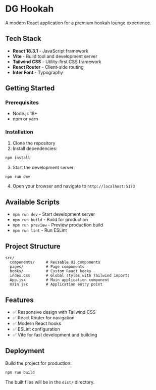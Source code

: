 # DG Hookah

A modern React application for a premium hookah lounge experience.

## Tech Stack

- **React 18.3.1** - JavaScript framework
- **Vite** - Build tool and development server
- **Tailwind CSS** - Utility-first CSS framework
- **React Router** - Client-side routing
- **Inter Font** - Typography

## Getting Started

### Prerequisites
- Node.js 18+ 
- npm or yarn

### Installation

1. Clone the repository
2. Install dependencies:
```bash
npm install
```

3. Start the development server:
```bash
npm run dev
```

4. Open your browser and navigate to `http://localhost:5173`

## Available Scripts

- `npm run dev` - Start development server
- `npm run build` - Build for production
- `npm run preview` - Preview production build
- `npm run lint` - Run ESLint

## Project Structure

```
src/
  components/     # Reusable UI components
  pages/          # Page components
  hooks/          # Custom React hooks
  index.css       # Global styles with Tailwind imports
  App.jsx         # Main application component
  main.jsx        # Application entry point
```

## Features

- ✅ Responsive design with Tailwind CSS
- ✅ React Router for navigation
- ✅ Modern React hooks
- ✅ ESLint configuration
- ✅ Vite for fast development and building

## Deployment

Build the project for production:
```bash
npm run build
```

The built files will be in the `dist/` directory.
